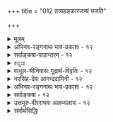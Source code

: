 +++
title = "012 तत्राहङ्कारजन्यं भजति"

+++
<details><summary>मूलम्</summary>

तत्राहङ्कारजन्यं भजति परिणतैः शब्दमात्रं नभस्त्वं तद्वत्तन्मात्रपूर्वास्तदुपरि मरुदग्न्यम्बुभूम्यः क्रमात्स्युः ।  
सूक्ष्मस्थूलस्वभावस्वगुणसमुदयप्रक्रियातारतम्यात् तन्मात्राभूतभेदः कललदधिनयात् कल्पितस्तत्त्वविद्भिः ॥ १२ ॥
</details>

<details><summary>अभिनव-रङ्गनाथः भाव-प्रकाशः - १२</summary>

\*श्रूयते हीत्यादि । अयमत्र सौबालश्रुतिक्रमः - 'पृथिव्यप्सु लीयते आपस्तेजसि लीयन्ते तेजो वायौ लीयते वायुराकाशे आकाशमिन्द्रियेषु इन्द्रियाणि तन्मात्रेषु तन्मात्राणि भूतादौ लीयन्ते' इत्यादि । \*नचेत्यादि । तदुक्तं पूर्वतन्त्रे 'विरोधे त्वनपेक्ष्यं स्यादसति ह्यनुमानं' (३-३- ३) इति । \*स्मृतिः - विष्णुपुराणादिकं । पञ्चरात्रवचनानि चान्यत्र (न्या-सि-व्या) उदाहृतानि ।  
\*भूतानामित्यादि एतच्च अत्रैवात्तेरत्र 'भूतान्येकद्वित्रिचतुःपञ्चभिस्तन्मात्रैरारभ्यन्त इति साङ्ख्याः' इत्यत्र स्फुटम् । एवं प्रकृतेर्महान्..... पञ्चभ्यः पञ्चभूताति(२२) इति कारिकातत्वकौमुद्यामपि । उपबृंहणशून्यश्रुतेस्साङ्ख्याभिमतसाधकता न सम्भवतीत्याह - \*न हीति । विरोघाधिकरणाविरोधो नेत्याह \*अन्योन्यघटितेति - तन्मात्रभूतघटितेत्यर्थः । \*अनेकेत्यनेन 'विप्रतिषिद्धधर्माणां समवाये भूयसां स्यात्सघर्मत्वं' (१२-२-२) इति न्यायस्सूचितः । अतः पञ्चरात्रस्मृतेः मानान्तरानपेक्ष-प्रामाण्योपपादनपूर्वकं श्रुत्या सह विकल्पस्यागमप्रामाण्ये साधिततया च न विरोधाधिकरणविरोध इति भावः । अत्र 'तन्मात्राणि भूतादौ लीयन्ते' इति श्रुतिस्तु न साक्षाद्यौगपद्येनाप्ययपरा; 'पृथिव्यप्सु लीयते' इत्यादिपूर्ववाक्यविरोधात् 'आकाशाद्वायुः' इत्यादिश्रुत्यन्तरविरोधाच्च । तथात्वे हि पृथिवी गन्धतन्मात्रे लीयते आपो रसतन्मात्रे लीयन्ते इत्यादिक्रममुक्त्वा तन्मात्राणि भूतादाविति वक्तव्यं । नचेयं श्रुतिरत्यन्तक्रमनिर्बन्धपरा; आकाशमिन्द्रियेषु इन्द्रियाणि तन्मात्रेषु इति भवतामप्यनभिमतक्रमविशेषापातप्रतीतेः इति श्रीन्यायसिद्धाञ्जनश्रीसूक्तिरनुसन्धेया । \*पाशवदिति - 'विप्रतिपत्तौ विकल्पस्स्यात् गुणेत्वन्याय्यकल्पनैकदेशत्वात्' (९-३-१५) इति जैमिनिसूत्रे चैतदर्थोऽवसेयः ॥ १२ ॥
</details>


<details><summary>सर्वाङ्कषा-पाठान्तरम् - १२</summary>

अनन्तरसृष्टिप्रक्रियायां सांख्यप्रक्रियातो विशेषं निरूपयति- तत्रेत्यादिना । तत्र = एतादृशसुष्टि- प्रक्रियायाम्‌ । अहङ्कारजन्यम्‌ = तामसाहङ्कारात्‌ उत्पन्नम्‌ शब्दमात्रम्‌ = शब्दतन्मात्रम्‌, परिणतैः = परिणामविशेषैः, नभस्त्वम्‌ = आकाशत्वं भजति = प्राप्नोति । तदुपरि = तदनन्तरम्‌ तद्वत् = तथैव, तन्मात्रपूर्वाः = तत्तत्तन्मात्रपूर्वाः, मरुदग्न्यम्बुभूम्यः = वायुः, तेजः, जलम्‌, पृथिवी इति चत्वारि भूतानि क्रमात्‌ = क्रमशः स्युः = भवेयुः । सांख्याः तामसाहङ्कारात्‌ युगपदेव पञ्चतन्मात्राणि भवन्ति, पञ्चतन्मात्रेभ्यः पञ्चभूतानि च युगपदेव भवन्ति । 'अष्टौ प्रकृतयष्षोडशविकाराः' इत्याथर्वणश्रुत्यैतत्सिद्ध्यति । अन्यथा हि द्वादश प्रकृतयः, द्रादश विकारा भवेयुरित्याहुः । सिद्धान्ते तु तच्छुतेस्तात्पर्यस्यान्यथा विवरणात्‌ (श्लो. १५) 'आत्मन॑ आका॒शस्संभू॑तः । आ॒का॒शाद्वा॒युः । वा॒योर॒ग्निः । अ॒ग्नेरापः॑ । अ॒द्भ्यः पृ॑थि॒वी । (तै.उ.५.१४.१) इति श्रुतौ क्रमदर्शनाच्च, आकाशे शब्द एक एव गुणः, तज्जन्ये वायौ शब्दः स्पर्शश्चेति द्वौ गुणौ, तज्जन्ये अग्नौ = तेजसि शब्दः, स्पर्शः, रूपम्‌ इति त्रयो गुणाः, तज्जन्ये जले शब्दः, स्पर्शः, रूपम्‌, रसः इति चत्वारो गुणाः, तज्जन्यायां पृथिव्यां शब्दः, स्पर्शः, रूपम्‌, स्सः, गन्धश्चेति पञ्च गुणाः, इति एकैकगुणवृद्धेः दर्शनाच्च, तामसाहङ्कारात्‌ शब्दतन्मात्रम्‌, तस्मादाकाशः, तस्मात्‌ स्पर्शतन्मात्रम्‌ तस्माद्वायुः , तस्मात्‌ रूपतन्मात्रम्‌, तस्मात्तेजः, तस्मात्‌ रसन्मात्रम्‌, तस्मादापः, तस्मात्‌ गन्धतन्मात्रम्‌, तस्मात्‌ पृथिवी इत्येवं क्रमशः पञ्चतन्मात्राणि, पञ्चभूतानि च भवन्ति । यद्यपि उक्ततैत्तिरीयश्रुतौ तन्मात्राणां सृष्टिर्नोक्ता, अथापि सुबालश्रुत्यनुसारात्सिद्धिः, सृष्टिप्रक्रियायाः धा॒ता य॑थापू॒र्वम॑कल्पयत् (तै.महा. ६.१.९) इत्येकरूपतवात्‌ ॥   
तन्मात्राणां स्वरूपं विवृणोति- सूक्ष्मेत्यादि । सृक्ष्मस्थूलस्वभावेति बहुव्रीहि: । 'सूक्ष्मस्थूलाः स्वभावाः येषाम्‌' इति, 'सूक्ष्मस्थूलस्वभावाः स्वगुणाः येषाम्‌' इति पुनरपि बहुव्रीहिः । सूक्ष्मस्थूलस्वभावविशिष्टशब्दादिगुणवन्ति तन्मात्राणि भूतानि च । तेषां समुदयः = उत्पत्तिः = परिणामः । तस्य प्रक्रियायाः तारतम्यात्‌ तन्मात्राभूतभेदः = तन्मात्राणां भूतानाञ्च परस्परं भेदः कललदधिनयात्‌, तत्त्वविद्भिः कल्पितः इत्यर्थः ॥   
सूक्ष्मस्थूलस्वभावस्वगुणपदयोः कर्मधारयो न । तदा हि गुणानां प्रत्येकमुत्पत्तिः नैयायिकवत्‌ स्यात्‌ । तदानीं हि गुणानां द्रव्याणां च उपादानोपादेयभावः स्यात्‌ । इत्यादिकं पूर्वमेव(पु.१६) प्रपञ्चितम्‌ । अतः गुणानामुदयो नाम गुणविशिष्टद्रव्याणामेव परिणामः । अतोऽत्र बहुव्रीहिसमासः । तदा तु सूक्ष्मस्थूलस्वभावस्वगुणानि तन्मात्राणि भूतानि च । तेषां समदयः- उत्पत्तिरित्यर्थः । तन्मात्राण्यपि द्रव्य- विशेषाण्येव, न केवलगुणरूपाणि । केवलगुणस्य प्रत्येकमवस्थानासंभवात्‌ । तन्मात्राणां प्रकृतिद्रव्यपरिणामरूपत्वेन द्रव्यत्वानपायात्‌ । अतश्च द्रव्याणामेव तेन तेन रूपेण परिणामात्‌, द्रव्याणामेवोपादानोपादेयभावः, न तु द्रव्यगुणयोरिति न काप्यनुपपत्तिः । तथा च सूक्ष्मस्वभावयुक्तगुणविशिष्टद्रव्यस्य स्थूलस्वभावयुक्तगुणविशिष्टद्रव्यात्मना परिणाम एव तत्तदुत्पत्तिपदार्थः । यथा- तामसाहङ्कारः सुक्ष्मशब्दविशिष्टशब्दतन्मात्ररूपेण परिणमते । तच्च शब्दतन्मात्रं स्थूलशब्दविशिष्टाकाशात्मना परिणमते । तच्चाकाशं सूक्ष्मशब्दस्पर्शविशिष्टस्पर्शतन्मात्ररूपेण परिणमते । तच्च स्पर्शतन्मात्रं स्थूलशब्दस्पर्शविशिष्टवायुरूपेण परिणमते । स च वायुः सूक्ष्मशब्दस्पर्शरूपविशिष्टरूपतन्मात्ररूपेण परिणमते । तच्च रूपतन्मात्रं स्थूलशब्दस्पर्शरूप-विशिष्टतेजोरूपेण परिणमते । तच्च तेजः सूक्ष्मशब्दस्पर्शरूपरसविशिष्टरसतन्मात्ररूपेण परिणमते । तच्च रसतन्मात्रं स्थूलशब्दस्पर्शरूपरसविशिष्टजलरूपेण परिणमते । तच्च जलं सूक्ष्मशब्दस्पर्शरूपरसगन्ध- विशिष्टगन्धतन्मात्ररूपेण परिणमते । तच्च गन्धतन्मात्रं स्थूलशब्दसपर्शरूपरसगन्धविशिष्टपृथिवीरूपेण ` परिणमते इति पञ्चतन्मात्राणां पञ्चभूतानां च उत्पत्तिप्रकारः । तन्मात्राणां भूतानां च कललदधिनी दृष्टान्तौ । पयस आतञ्चनेन दधिरूपेण परिणामः न हि हठादेकक्षणे भवति । किन्तु क्रमश एव । तत्र मध्यावस्था कललमित्युच्यते । तच्च न पयः, नापि दधि । अत एव नाम्लम्‌, नापि मधुरम्‌ । तद्वदेव पूर्वभूतोत्तरभूतयोः मध्ये तन्मात्रात्मकपरिणामो भवतीत्यर्थः । एवं सत्येव एकैकगुणवृद्ध्यादिकं संगच्छेत ॥   
ननु 'प्रकृतिरिह गुणैस्सत्त्वपूर्वैरूपेता' इति प्रकृतिमात्रस्य लक्षणमुक्तम्‌ । महदादीनां लक्षणानि कुतो नोक्तानि? इति चेत्‌, चिदचिदीश्वररूपतत्त्वत्रयज्ञानमेव मक्तिहेतुरिति सिद्धान्तः इत्यादिकं हि पूर्वमेवोक्तम्‌ (श्लो.४) । तत्राचित्पदेन हि त्रिगुणप्रकृतिरेवोच्यते । इतराणि तत्त्वानि तद्विकृतिरूपाणि । अतो मूलप्रकृतेः प्राधान्यात्तल्लक्षणमुक्तम्‌ । इतरेषां तु सुगमं लक्षणम्‌ । एतद्विस्तरः न्यायसिद्धाञ्जने द्रष्टव्यः । तत्संगृह्य किञ्चिदुच्यते - प्रकृतेः अव्यक्तत्वात्‌, तदधिकृत्य वचोऽप्यधिकं न प्रसरेत्‌ । महदादयस्तु व्यक्तानीत्यु- च्यन्ते । यद्यपि महदादितत्त्वान्यपि नास्माकं व्यक्तानि । हन्त! किं बहुना? पृथिव्यादितत्त्वान्यपि नास्माकं कदापि व्यक्तानि । पञ्चीकृतं स्थूलं भौतिकं पृथिव्यादिकमस्मच्चक्षुर्गोचरः । अतोऽस्मद्दृष्ट्या तत्त्वं सर्वमव्यक्तमेव । अथापि प्रकृतिव्यतिरिक्तानि तत्त्वानि कदाचित्केषाञ्चिद्योगिनां भवेयुर्गोचराः । प्रकृतिस्तु तेषामप्यगोचरः । अतस्तत्तत्त्वमव्यक्तमुच्यते । अत एवोच्यते भगवता 'दैवी ह्येषा गुणमयी मम माया दुरत्यया । मामेव ये प्रपद्यन्ते मायामेतां तरन्ति ते ॥' (गी. ७.१४) इति । सांख्यैः या प्रकृतिरित्युच्यते, सैव वेदान्तिभिः मायेत्युच्यते । जीवावारकत्वात्‌ तम इति, सुष्ट्यादिकार्ये भगवतः प्रधानोपकरणत्वात्‌ प्रधानमिति चोच्यते । एवमक्षरशब्दोऽपि प्रकृतौ प्रयुज्यते- 'अव्यक्तमक्षरे लीयते । अक्षरं तमसि लीयते' (सु.२) इत्यादौ प्रकृतेर्विलक्षणावस्था निर्दिश्यन्ते । प्रकृतेर्निरन्वयविनाशाभावात्‌ कुत्रचित्तथा कथनम्‌ । एतस्मादव्यक्तात्प्रथमं महत्तत्त्वं भवति । महदादीनां तत्त्वान्तरत्वमपि सुबालादिसिद्धम्‌ । व्यक्ततत्त्वेष्वस्य बृहत्त्वात्‌ महदित्युच्यत इत्यनुपदमेवोक्तम्‌ । एवं जीवबुद्धिप्रसरहेतुत्वात्‌ बुद्धितत्त्वमितीदमुच्यते ॥   
यद्यपि सिद्धान्ते 'बुद्धिरुपलब्धिर्ज्ञानमित्यनर्थान्तरम्‌' (न्या.सू. १.१.१५) इति गौतमीयप्रक्रियया बुद्धिः, ज्ञानमिति पर्याये पदे । अथाप्यस्ति विशेषोऽत्रेत्यग्रिमसरे विव्रियते । 'बुद्धिरव्यक्तमेव च' (गी. १३.५) इतिवचनमत्र स्मर्तव्यम्‌ । शिष्टं पश्चात्‌ ॥   
महत्तत्त्वात्‌ अहंकाराख्यं तत्त्वं प्रभवति । एवञ्च महत्तत्त्वाव्यवहितोत्तरावस्थावद्द्रव्यत्वमेवास्य लक्षणम्‌ । अथवा 'अहम्‌' इति जीवस्य प्रत्यक्त्वव्यवहारादिहेतुत्वात्‌ तत्तत्त्वमहंकारपदेनोच्यते । ततश्च प्रत्यक्त्वव्यवहारकारणं तत्त्वतमहंकारः । यद्यपि प्रत्यक्त्वमात्मनोऽसाधारणधर्मः; अथापि तद्व्यवहारस्तु संसारिजीवानां शरीरसंबन्धादेव । शरीरं च चतुर्विंशतितत्त्वोपादानकमिति अग्रे (श्लो.२३) प्रदर्श्यते । अतश्शरीरेऽहंकारततत्त्वस्य सत्त्वात्‌ स्थलाहंबुद्धिः, अहंभावना चात्मनः अहमिति अभिमानपूर्वकव्यवहारहेुतुर्भवतीति अहंव्यवहारहेतुरहंकारः । अधिकमग्रे (जीव. २,४) भविष्यति । त्रिुणद्रव्योपादानकत्वात्‌ सर्वाणयप्युत्तरतत्त्वानि त्रिगुणवन्त्येव । अत एव सात्त्विकादिभेदवन्ति । अत एवाहंकारोऽपि सात्त्विकराजसतामसभेदेन त्रिविधः । सात्त्विकाहंकारादेकादशेन्द्रियाणि, तामसाहंकाराच्छब्दतन्मात्रं च जायते । राजसस्तूभयानुग्राहकः ॥   
सात्त्विकाहंकारात्‌ घ्राणरसनचक्षुस्त्वक्श्रोत्राणि पञ्चज्ञानेन्द्रियाणि, गन्धरसरूपस्पर्शशब्दग्राहकाणि, वाक्पाणिपादपायुपस्थानि, वचनादानगमनोत्सर्गानन्दविशेषकरणानि पञ्चकर्मेन्द्रियाणि, मनश्चेत्येकादशेन्द्रियाणि भवन्ति । एवञ्च सात्त्विकाहङ्काराव्यवहितोपादानकत्वमिन्द्रियाणां सामान्यलक्षणम्‌ । विशेषलक्षणान्यप्येवं सुज्ञेयानि । मनसस्तु सुखादि साक्षात्कारहेतुत्वं लक्षणम्‌ । सुखादीनां स्वप्रकाशत्वेऽपि, तदनुसन्धानहेतुत्वं मनस एव । व्यवसायानुव्यवसाययोर्भेदविचारस्तदवसरे भविष्यति ॥   
केचित्तु- सात्त्विकाहंकारात्‌ पञ्चज्ञानेन्द्रियाणि मनश्च, राजसाहंकारात्पञ्चकर्मेन्द्रियाणि च भवन्तीत्याहुः । अपरे तु मनः उभयात्मकमुभयविधेन्द्रियप्रेरकत्वादित्याहः ॥   
तामसाहंकारजन्यत्वे सति आकाशोपादानत्वं शब्दतन्मात्रस्य लक्षणम्‌ । शब्दतन्मात्रादाकाशम्‌ | आकाशात्‌ स्पर्शतन्मात्रम्‌ । तस्मात्‌ वायुः । ततोरूपतन्मात्रम्‌ । ततः तेजः । तेजसः रसतन्मात्रम्‌, तत आपः । ततो गन्धतन्मात्रम्‌ । ततः पृथिवी ॥   
सांख्यास्तु भूतादेः पञ्चतन्मात्राणि साक्षादेव जायन्ते । तेभ्यः पञ्चभूतानि युगपद्भवन्तीत्याहुः । परं   
त्वेवं सति पञ्चभूतेष्वेकोत्तरगुणवृद्धिरहेतुका स्यादिति पूर्वोक्तक्रमणैवोत्पत्तिर्युक्ता ॥   
केचितु, भूतादेः पञ्चतन्मात्राणि युगपदेव भवन्ति । शब्दतन्मात्रसहकृतादहंकारात्‌ आकाशः । स्पर्शतन्मात्रसहकृतादाकाशाद्वायुः । रूपतन्मात्रसहकृतवायोस्तेजः । रसतन्मात्रसहकृतात्तेजसः आपः । गन्धतन्मात्रसहकृताभ्यः अद्भ्यः पृथिवीति वदन्ति । तन्मात्रतत्त्वानां संज्ञाबलात्‌, गुणानां क्रमवृद्धेः 'आकाशाद्वायुः' इत्यादिश्रुतेश्चैवमिति भावः । अत्यन्तातीन्द्रियेषु व्यर्थचर्चया न कोऽपि लाभ इत्यवधेयम्‌ ॥   
एवञ्च आकाशाव्यवहितपूर्वोपादानत्वं शब्दतन्मात्रलक्षणम्‌ । शब्दतन्मात्राव्यवहितोपादानकत्वम्‌, शब्दवत्त्वे सति स्पर्शशून्यत्वं वा आकाशस्य लक्षणम्‌ । स्पर्शतन्मात्राव्यवहितोपादानकत्वम्‌, रूपशून्यत्वे सति स्पर्शवत्त्वं वा वायोर्लक्षणम्‌ । रूपतन्मात्राव्यवहितोपादानकत्वम्‌, रसशून्यत्वे सति रूपवत्त्वं वा तेजसो लक्षणम्‌ । रसतन्मात्राव्यवहितोपादानकत्वम्‌, गन्धशून्यत्वे सति रसवत्त्वं वा अपां लक्षणम्‌ । एवं गन्धतन्मात्राव्यवहितोपादानकत्वम्‌, गन्धवत्त्वं वा पृथिव्या लक्षणम्‌ । एवम्‌ 'वैशेषिकषशैलीमनुसृत्य यथास्थितपदाथैस्वरूपं ह्यत्र विशोध्यते' (न्या.सि.बुद्धि.) इत्याचार्यसार्वभौमेरेवाभिधानात्‌ तत्तन्त्रोक्तान्यपि लक्षणानि यथार्हं शोधयित्वा योजनीयानि । तस्य तन्त्रस्य तदर्थमेवावतारादिति ॥   
ननु तन्मात्राभूतयोर्विशेषः कः? न च 'कललदधिनयात्‌' इत्यादिना तेषां स्वरूपं प्रदर्शितमेवेति वाच्यम्‌; भूतापेक्षयातिरिक्तत्वमात्रमेव तेन सिद्धम्‌, स्वरूपपरिचये तद्दृष्टान्तमपर्याप्तम्‌ । 'तन्मात्र' पददर्शने हि तस्य द्रव्यत्वं नास्तीति प्रतीयते । 'तदेव = तन्मात्रम्‌' इति किल पदनिष्पत्तिः । तथा च 'रूपतन्मात्रम्‌' 'रसतन्मत्रम्‌' इत्यादिपदैः गुणमात्रमुच्यते, न तु तदाश्रयद्रव्यम्‌ । यथा आकाशवाय्वोरमध्ये 'स्पर्शतन्मात्रं' परिगण्यते । एवञ्चाकाशाख्यद्रव्यस्य स्यर्शगुणमिश्रणे वायुर्भवतीति सिद्ध्यति । एवं वायुना साकं रूपस्य मिश्रणे तेजो भवति । एवञ्च तत्र तत्र मध्येऽधिकस्य तत्तद्गुणस्य मिश्रणमात्रादेवानन्तराणि एकैकगुणवृद्ध्या पञ्चभूतानि भवन्ति । द्रव्यं तु सिद्धमेव गुणाश्रयतया । अतस्तन्मात्राणि स्वतन्त्रगुणरूपाणि कुतो न स्युरित्यादिपरीक्षाया अवश्यकर्तव्यत्वे, तत्परित्यागः कुत इति चेत्‌; व्यस्मार्षीः किल त्वमाचार्यसार्वभौमस्य, हितवचनम्‌ 'चिन्तासाफल्यमान्द्यात्‌ श्रमबहुलतया तत्र तज्ज्ञैरुदासि' (श्लो.१५) इति । तन्मात्राणि हि श्रुतिमात्रसिद्धानीति प्रमाणं प्रदर्शितम्‌ । प्रमेयस्वरूपमपि 'कललदधिनयात्‌' इत्यनेनैव प्रदर्शितम्‌ ॥   
ननु भोः दृष्टान्तः प्रदर्शितः । दार्ष्टान्तिकं कीदृशमुच्यताम्‌? दृष्टा किल क्षीरदध्योर्मध्ये काचनावस्था द्रव्यस्य । तदात्वे हि तत्‌ न क्षीरम्‌, नापि दधि । दधिवत्‌ कठिनमपि न, क्षीरवत्‌ द्रवमपि न तत्‌ । एवं क्षीरवन्मधुरमपि न, दधिवदाम्लमपि न । तद्वदेव शब्दतन्मात्रं नाहंकारः, नाप्याकाशः; किन्तु मध्ये 'कलल'वत्‌ विलक्षणं द्रव्यमित्यादिकं स्वयमेव ज्ञातुं शक्यम्‌ । अयि भोः! अत्रैव वर्तते क्लेशः । 'शब्दतन्मात्रम्‌' इत्युच्यते, अथापि 'द्रव्यम्‌' इत्युच्यते । कथमिदं विरुद्धार्थकं पदद्वयमेकत्र प्रयुज्यते? आः! अवगतं तव संशयबीजम्‌ । 'मात्र' पदश्रवणाधीनसांकर्यप्रयुक्तस्संशयः । मात्रपदव्युत्पत्तिः भवद्बुद्धिस्था, न त्वाचार्योक्ता । संज्ञा हि सा 'तन्मात्रम्‌' इति । गुणगुणिभावस्य समर्थनादेव (श्लो.४) शब्दोऽन्यः, शब्दतन्मात्रं चान्यदिति सुगमम्‌ । किं सुगमम्‌? अद्रव्यं पृथग्विभक्तमेव किल! अतस्तन्मात्रं स्वतन्त्रं वस्तु सिद्धमेवेति चेत्‌; अत्रैवास्ति क्लेशः, भोः! अद्रव्यं पृथग्विभक्तम्‌, अत एव स्वतन्त्रमिति तु किञ्चिदिव सत्यम्‌ । अद्रव्यं हि द्रव्यादपृथग्भूतम्‌, द्रव्यभिन्नम्‌, द्रव्यपरतन्त्रञ्च । अयि भोः! किमिदमुच्यते? अपृथग्भूतम्‌, भिन्नमिति च । पृथक्त्वं हि भेदसाधकम्‌ । अपृथक्‌ चेत्‌ कथं भिन्नं भवेत्‌? सत्यम्‌, पृथक्त्वं हि भेदापादकमेव । परं त पृथक्त्वमन्यत्‌, पृथक्सिद्धिश्चान्या । गुणो हि गुणिनो भित्रोऽपि, पृथक्‌ न वर्तते । अथापि तयोर्भेद अवर्जनीय इति पूर्वमेव (श्लो.८) प्रसाधितम्‌ । एवञ्च तन्मात्रपदस्य संज्ञात्वेन रूढत्वात्‌, यौगिकत्वाभावात्‌ तन्मात्रपदं न गुणवाचि, किन्तु द्रव्यवाच्येव । अत एव 'रूपतन्मात्रम्‌' 'रसतन्मात्रम्‌' इत्याद्युच्यते, न तु 'रूपमात्रम्‌' 'रसमात्रम्‌' इत्यादि । अत एव 'तन्मात्रा' इति स्रीलिङ्गान्तमपि पदं दृश्यते । 'तन्मात्राभूतभेदः' (श्लो.१२) इति प्रयोगोऽपि द्रष्टव्यः । किमधिकोक्त्या! प्रकृतेरेवैते परिणामविशेषाः । प्रकृतिस्तु द्रव्यमेव, उपादानत्वात्‌ । तत्परिणामभूतानि तन्मात्राण्यपि द्रव्याण्येव नूनम्‌ । शिष्टमद्रव्यसरे ॥   
नन्वनुपदमेव (श्लो.१६) तत्तच्छब्दवाच्यस्य परमात्मन एव सर्वत्रोपादानत्वसमर्थनात्‌ तदिदं लक्षणं परमात्मन्यतिव्याप्तं स्यात्किलेति चेत्‌, कोऽयं महान्‌ विषयः? 'वेदान्ताध्ययनेन हि व्युत्पत्तिः पूर्यते' इति न्यायेन तथा वक्तव्यम्‌, न तु लोकदृष्ट्या । अथवा त्रिगुणत्वे सतीति विशेष्यताम्‌ ॥   
सति प्रमेयनिष्कर्षे शब्दोऽपि स्ववशे यदि । शब्दस्तु योज्यतां बुद्ध्या न स्याद्दोषो यथा, तथा ॥ सर्वव्यावृत्तमश्वत्वं यदि प्रत्यक्षतो भवेत्‌ । अतिव्याप्त्यादिदोषाः किं तदा स्युरिति चिन्त्यताम्‌ ॥ दीयतां वस्त्वनुभवे दृष्टिश्शुद्धा यथा भवेत्‌ । शब्दायत्ता नैव जातु ह्यर्थानां तु परिस्थितिः ॥   
अस्तु भोः! इदं सर्वम्‌ । तत्त्वत्रयदृष्ट्या प्रकृतिरित्येकमेव तत्त्वम्‌ । परिणामदृष्ट्या तु चतुर्विंशति- तत्त्वानीति व्यवह्रियत इत्युक्तम्‌ । जगदेव खलु प्रकृतेः परिणामरूपम्‌ । एवं सति परिणामदृष्ट्या वा कथ चतुर्विंशतित्वम्‌? अनन्तानीत्येव किल वक्तव्यमिति चेत्‌; संप्रदायस्तथेति तु सलभमुत्तरमात्मगौरव- रक्षकम्‌ । परं तु ज्ञानविज्ञानसंपन्नास्त्वाचार्याः सर्वमालोच्य त्रिगुणतत्त्वं परस्परमत्यन्तविलक्षणपरिणामविशेषदृष्ट्या चतुर्विंशतितत्त्वात्मकमिति पर्यगणयन्‌ समष्टिसृष्टौ । व्यष्टिसृष्टिदृष्ट्या पदार्थास्त्वनन्ता इत्येतावत्त्वत्र पर्याप्तम्‌ । अत्रैवास्ति परिणामविवर्तयोर्वैलक्षण्यादिविचारः । सर्वं क्रमशः (श्लो.२२) स्पष्टीभविष्यति ॥   
अस्त्विदमपि यथोक्तं तथैव । तत्त्वं नाम किमुच्यते? तत्त्वमिति पदं तु द्विविधम्‌ । एकं 'तस्य भावः तत्वम्‌', यौगिकम्‌ । एतत्तु तच्छब्दार्थदृष्ट्या यत्किञ्चिदपि भवितुमर्हति । अन्यच्च तत्त्वपदं संज्ञारूपं समष्टिपदार्थवाचकम्‌, न तु धर्मवाचकम्‌ । लोकरूढ्या तु अनारोपितम्‌, अबाधितं सत्यभूतं वस्तु तत्त्व- मुच्यते । एतत्तु अनेकविधम्‌, भवितुमर्हति । 'सत्यस्य सत्यम्‌' इत्यादिवचनात्‌ तरतमभावापन्नं तत्‌ । निरुपाधिकं सत्यं ब्रह्मैकमेव । तत्तद्देशकालोपाधिकं सत्यमितरत्‌ सर्वं भवति । एवं विभागापरिचयमूलकमेव 'ब्रह्मैकमेव सत्यम्‌, इतरत्तु मिथ्या' इत्यादयः परेषां वादा इत्यादिकं क्रमाद्व्यक्तीभविष्यति ॥ १२ ॥
</details>


<details><summary>ಕನ್ನಡ</summary>

उळिद तत्त्वगळ सृष्टियन्नु विवरिसुत्तारॆ तत्र अहङ्कारजन्यं शब्द मात्रं परिणतै नभं भजति अदरल्लि साकाहङ्कारदिन्द हुट्टिद शब्द तन्मात्रवु परिणाम विशेषदिन्द आकाशत्वावस्थॆयन्नु हॊन्द- इदॆ. तद्वत् तन्मात्रपूर्वाः मरुदन्नु भूम्यः क्रमात् प्यः - अदरन्तॆ आया तन्मात्रगळ मूलक वायु, अग्नि जल, पृथिवी, 

ऎम्ब तत्त्वगळु क्रमवागि आगुवुवु. 

साङ्ख्यरन्तॆ ई सिद्धान्तदल्लू प्रकृतितत्त्व २४ विधवागिरुत्तदॆ. आदरॆ पञ्चतन्मात्रगळिगॆ तामसाहङ्कारदिन्द ऒट्टिगॆ उत्पत्तियन्नु साङ्ख्यरु हेळुत्तारॆ. सिद्धान्तदल्लि शब्द तन्मात्र ऒन्दे तामसाहङ्कारदिन्द उत्पन्न- वागुत्तदॆ. शब्द तन्मात्रदिन्द आकाश, अदरिन्द स्पर्शतन्मात्र, अदरिन्द वायु, अदरिन्द रूपतन्मात्र, अदरिन्द तेजस्सु, अदरिन्द रसतन्मात्र, अदरिन्द जल, अदरिन्द गन्धतन्मात्र, अदरिन्द पृथिवि ऎन्दु क्रमवा- गिये इवुगळु उत्पन्नवागुत्तवॆ. 'आकाशाद्वायु, वायोर, अष्टे रापः, अदृः पृथिवी' ऎन्दु श्रुतियल्लि क्रमवागिये सृष्टियन्नु हेळिदॆ. तन्मात्रगळु सूक्ष्मवस्तुवाद्दरिन्द ई श्रुतियल्लि अवन्नु बेरॆयागि हेळलिल्ल. सुबालोपनिषत्तिनल्लि अवुगळन्नु हेळिरुवुदरिन्द इल्ल. आ आर्थसिद्दश्लोक 13] 



17 

सूक्ष्मलस्वभावस्वगुणसमुदय प्रक्रियातारतम्यात् 

तन्मात्राभूतभेदः कललदधिनयात्नल्पि तस्तनिद्विः ॥ १२ ॥ - 13- [सृष्टि क्रम ऎन्दू ऒन्दे रीतियल्लिरुत्तदॆ] अदग्निस्तेजसस्ता इति नहि वचसोर्बाधितुंयुक्त मेकं निर्वाहः कल्पभेदाद्यदि न दृढमितात्यसृष्टॆ 88 करू स्यात् । 

व्य ताभ्यः कदाचित्तदु पजनिरतो व्यत्ययस्तत्समष् आदावसृष्टिवादः श्रुतिमितमितरन्न प्रतिक्षेपु मीष्टे ॥ १३ ॥ 

भूतगळिगू तन्मात्रगळिगू इरुव भेदवन्नु विवरिसुत्तारॆ सूक्ष्म स्कूल स्वभाव स्वगुणसमुदय प्रक्रियातारतम्यात् तन्मात्रा भूतभेदः कललदनयात् तत्त्वनि कल्पितः सूक्ष्म मत्तु स्कूलवाद स्वभाववन्नुळ्ळ तम्म तम्म शब्दादि गुणगळ अभिव्यक्तिरीतिय तारतम्यदिन्द ऐदु तन्मात्रगळिगू ऐदु भूतगळिगू वैषम्यवन्नु కలల मत्तु मॊसरिन क्रमदिन्द तत्त्वज्ञानिगळु निरूपिसिरुवरु. 

हालिगॆ हॆप्पु हाकि मॊसरागुवाग हालिगू मॊसरिगू नडुविन अवस्थॆयन्नु 'कलल' ऎन्नुत्तारॆ. हीगॆये हिन्दिन भूतक्कू मुन्दिन भूतक्कू मध्यदल्लिरुव सूक्ष्मवाद तत्त्ववे तन्मात्र'वॆनिसिदॆ ॥ १२ । 

</details>


<details><summary>वाधूल-श्रीनिवासः गूढार्थ-विवृतिः - १२</summary>

तत्रेति । संशयं विपर्ययं वा निरस्यतीति । एकया श्रुत्या बह्वीनां स्मृतीनां तुल्यबलत्वाभिमाने [संशयः, अन्यदा?] विपर्ययः । बहुत्वस्य त्रित्वे पर्यवसानं व्युदस्यति - बहुत्वस्य चेति ॥ १२ ॥
</details>


<details><summary>नरसिंह-देवः आनन्ददायिनी - १२</summary>

त्रिगुणपरीक्षायां तन्मात्रादेरागमिकता महदाद्युत्पत्तिप्रकारश्च  
सत्वाद्युन्मेषभिन्नादित्यादिना सृष्टिरुक्ता । पुनस्तदुक्तौ पौनरुक्त्यमिति शङ्कां परिहरन्नवसरसङ्गतिं दर्शयति) माशङ्क्यावतारयति - एवं प्रकृत्यादीनामिति । श्रुतिस्मृतिविप्रतिपत्तेरिति - 'तन्मात्राणि भूतानामिति । तत्र पौर्वापर्यमात्रे तात्पर्यं न त्वव्यवधानांशोऽपि स्वीकार्यः । तथा सत्याथर्वणश्रुतिबाधापत्तेः । न च स युक्तः; अबाधेनोपपत्तौ बाधस्यान्याय्यत्वात् । अत एव भट्टपादैर्विरोधाधिकरणे -  
यदि द्वित्राङ्गुलं मध्ये विमुच्योत्तरभागतः ।  
वेष्ट्येतौदुम्बरी तत्र किं नाम न कृतं भवेत् ॥  
इति । श्रुतिस्मृत्योरविरोधोऽङ्गीकृतश्चेत् किं पुनश्श्रुत्योरिति भावः । कश्चित् - साङ्ख्यः । अनुपबृंहणेति - त्रिवृत्करणादिश्रुतिवदिति भावः । तर्हि बहुवचनस्य का गतिरित्यत्राह - पाशवदिति । अग्नीषोमीये एकपशुके पाशबहुत्वाभाव।त् 'अदितिः पाशानिति' बहुवचनमविवक्षितं अंशबहुत्वपरं वा तत्र निर्णीतं । तथात्रायविवक्षा शब्दतन्मात्राणामनेत्वज्ञापनेन चरितार्थं वेति भावः । उपसर्जनस्यापि तात्पर्यात्परामर्शस्तच्छब्देनेत्याह - आकाशवदिति । मूले कललदधिनयादित्यत्र नाडीमुष्ट्योश्चेति ज्ञापकादुपपत्तिरिति भावः ॥ १२ ॥
</details>


<details><summary>अभिनव-रङ्गनाथः भाव-प्रकाशः - १२</summary>

\*श्रूयते हीत्यादि । अयमत्र सौबालश्रुतिक्रमः - 'पृथिव्यप्सु लीयते आपस्तेजसि लीयन्ते तेजो वायौ लीयते वायुराकाशे आकाशमिन्द्रियेषु इन्द्रियाणि तन्मात्रेषु तन्मात्राणि भूतादौ लीयन्ते' इत्यादि । \*नचेत्यादि । तदुक्तं पूर्वतन्त्रे 'विरोधे त्वनपेक्ष्यं स्यादसति ह्यनुमानं' (३-३- ३) इति । \*स्मृतिः - विष्णुपुराणादिकं । पञ्चरात्रवचनानि चान्यत्र (न्या-सि-व्या) उदाहृतानि ।  
\*भूतानामित्यादि एतच्च अत्रैवात्तेरत्र 'भूतान्येकद्वित्रिचतुःपञ्चभिस्तन्मात्रैरारभ्यन्त इति साङ्ख्याः' इत्यत्र स्फुटम् । एवं प्रकृतेर्महान्..... पञ्चभ्यः पञ्चभूताति(२२) इति कारिकातत्वकौमुद्यामपि । उपबृंहणशून्यश्रुतेस्साङ्ख्याभिमतसाधकता न सम्भवतीत्याह - \*न हीति । विरोघाधिकरणाविरोधो नेत्याह \*अन्योन्यघटितेति - तन्मात्रभूतघटितेत्यर्थः । \*अनेकेत्यनेन 'विप्रतिषिद्धधर्माणां समवाये भूयसां स्यात्सघर्मत्वं' (१२-२-२) इति न्यायस्सूचितः । अतः पञ्चरात्रस्मृतेः मानान्तरानपेक्ष-प्रामाण्योपपादनपूर्वकं श्रुत्या सह विकल्पस्यागमप्रामाण्ये साधिततया च न विरोधाधिकरणविरोध इति भावः । अत्र 'तन्मात्राणि भूतादौ लीयन्ते' इति श्रुतिस्तु न साक्षाद्यौगपद्येनाप्ययपरा; 'पृथिव्यप्सु लीयते' इत्यादिपूर्ववाक्यविरोधात् 'आकाशाद्वायुः' इत्यादिश्रुत्यन्तरविरोधाच्च । तथात्वे हि पृथिवी गन्धतन्मात्रे लीयते आपो रसतन्मात्रे लीयन्ते इत्यादिक्रममुक्त्वा तन्मात्राणि भूतादाविति वक्तव्यं । नचेयं श्रुतिरत्यन्तक्रमनिर्बन्धपरा; आकाशमिन्द्रियेषु इन्द्रियाणि तन्मात्रेषु इति भवतामप्यनभिमतक्रमविशेषापातप्रतीतेः इति श्रीन्यायसिद्धाञ्जनश्रीसूक्तिरनुसन्धेया । \*पाशवदिति - 'विप्रतिपत्तौ विकल्पस्स्यात् गुणेत्वन्याय्यकल्पनैकदेशत्वात्' (९-३-१५) इति जैमिनिसूत्रे चैतदर्थोऽवसेयः ॥ १२ ॥
</details>


<details><summary>सर्वाङ्कषा - १२</summary>

अनन्तरसृष्टिप्रक्रियायां सांख्यप्रक्रियातो विशेषं निरूपयति - तन्त्रेत्यादिना । **तत्र** = एतादृशसृष्टिप्रक्रियायाम् । **अहङ्कारजन्यम्** = तामसाहङ्कारात् उत्पन्नम् **शब्दमात्रम्** = शब्दतन्मात्रम्, **परिणतैः** = परिणामविशेषैः, **नभस्त्वम्** = आकाशत्वं **भजति** = प्राप्नोति । **तदुपरि** = तदनन्तरम् **तद्वत्** = तथैव, तन्मात्रपूर्वाः तत्तत्तन्मात्रपूर्वाः, **मरुदग्न्यम्बुभूम्यः** = वायुः, तेजः, जलम्, पृथिवी इति चत्वारि भूतानि **क्रमात्** = क्रमशः **स्युः** =भवेयुः। सांख्याः तामसाहङ्कारात् युगपदेव पञ्चतन्मात्राणि भवन्ति, पञ्चतन्मात्रेभ्यः पञ्चभूतानि च युगपदेव भवन्ति । 'अष्टौ प्रकृतयष्षोडशविकाराः' इत्याथर्वणश्रुत्यैतत्सिद्ध्यति । अन्यथा हि द्वादश 

[[27]]

सूक्ष्मस्थूलस्वभावस्वगुणसमुदयप्रक्रियातारतम्यात् 

तन्मात्राभूतभेदः कललदधिनयात् कल्पितस्तत्त्वविद्भिः ॥12॥ 



प्रकृतयः, द्वादश विकारा भवेयुरित्याहुः । सिद्धान्ते तु तच्छ्रुतेस्तात्पर्यस्यान्यथा विवरणात् (श्लो. 15) 'आत्मन आकाशः संभूतः । आकाशाद्वायुः । वायोरग्निः । अग्नेरापः । अद्भ्यः पृथिवी' ( तै. उ. आ. 1) इति श्रुतौ क्रमदर्शनाच्च, आकाशे शब्द एक एव गुणः, तज्जन्ये वायौ शब्दः स्पर्शश्चेति द्वौ गुणौ, तज्जन्ये **अग्नौ** = तेजसि शब्दः, स्पर्श, रूपम् इति त्रयो गुणाः, तज्जन्ये जले शब्दः, स्पर्शः, रूपम्, रसः इति चत्वारो गुणाः, तज्जन्यायां पृथिव्यां शब्दः, स्पर्शः, रूपम्, रस, गन्धश्चेति पञ्च गुणाः, इति एकैकगुणवृद्धेः दर्शनाच्च, तामसाहङ्कारात् शब्दतन्मात्रम्, तस्मादाकाशः, तस्मात् स्पर्शतन्मात्रम् तस्माद्वायुः, तस्मात् रूपतन्मात्रम्, तस्मात्तेजः, तस्मात् रसतन्मात्रम्, तस्मादापः, तस्मात् गन्धतन्मात्रम्, तस्मात् पृथिवी इत्येवं क्रमशः पञ्चतन्मात्राणि, पञ्चभूतानि च भवन्ति । यद्यपि उक्ततैत्तिरीयश्रुतौ तन्मात्राणां सृष्टिर्नोक्ता, अथापि सुबालश्रुत्यनुसारात्सिद्धिः, सृष्टिप्रक्रियायाः 'धाता यथापूर्वमकल्पयत्' ( तै. महा.) इत्येकरूपत्वात् ॥ 

तन्मात्राणां स्वरूपं विवृणोति - सूक्ष्मेत्यादि । सूक्ष्मस्थूलस्वभावेति बहुव्रीहिः । 'सूक्ष्मस्थूलाः स्वभावाः येषाम्' इति, 'सूक्ष्मस्थूलस्वभावाः स्वगुणाः येषाम्' इति पुनरपि बहुव्रीहिः । सूक्ष्मस्थूलस्वभावविशिष्टशब्दादिगुणवन्ति तन्मात्राणि भूतानि च । तेषां समुदयः **उत्पत्तिः** = परिणामः । तस्य प्रक्रियायाः तारतम्यात् **तन्मात्राभूतभेदः** = तन्मात्राणां भूतानाञ्च परस्परं भेदः कललदधिनयात्, तत्त्वविद्भिः कल्पितः इत्यर्थः ॥ 

सूक्ष्मस्थूलस्वभावस्वगुणपदयोः कर्मधारयो न । तदा हि गुणानां प्रत्येकमुत्पत्तिः नैयायिकवत् स्यात् । तदानीं हि गुणानां द्रव्याणां च उपादानोपादेयभावः स्यात् । इत्यादिकं पूर्वमेव (पु. 16) प्रपञ्चितम् । अतः गुणानामुदयो नाम गुणविशिष्टद्रव्याणामेव परिणामः । अतोऽत्र बहुव्रीहिसमासः । तदा तु सूक्ष्मस्थूलस्वभावस्वगुणानि तन्मात्राणि भूतानि च । तेषां समुदयः - उत्पत्तिरित्यर्थः । तन्मात्राण्यपि द्रव्यविशेषाण्येव, न केवलगुणरूपाणि । केवलगुणस्य प्रत्येकमवस्थानासंभवात् । तन्मात्राणां प्रकृतिद्रव्यपरिणामरूपत्वेन द्रव्यत्वानपायात् । अतश्च द्रव्याणामेव तेन तेन रूपेण परिणामात्, द्रव्याणामेवोपादानोपादेयभावः, न तु द्रव्यगुणयोरिति न काप्यनुपपत्तिः । तथा च सूक्ष्मस्वभावयुक्तगुणविशिष्टद्रव्यस्य स्थूलस्वभावयुक्तगुणविशिष्टद्रव्यात्मना परिणाम एव तत्तदुत्पत्तिपदार्थः । यथा - तामसाहङ्कारः सूक्ष्मशब्दविशिष्टशब्दतन्मात्ररूपेण परिणमते । तच्च शब्दतन्मात्रं स्थूलशब्दविशिष्टाकाशात्मना परिणमते । तच्चाकाशं सूक्ष्मशब्दस्पर्शविशिष्टस्पर्शतन्मात्ररूपेण परिणमते । तच्च स्पर्शतन्मात्रं स्थूलशब्दस्पर्शविशिष्टवायुरूपेण परिणमते । स च वायुः सूक्ष्मशब्दस्पर्शरूपविशिष्टरूपतन्मात्ररूपेण परिणमते । तच्च रूपतन्मात्रं स्थूलशब्दस्पर्शरूपविशिष्टतेजोरूपेण परिणमते । तच्च तेजः सूक्ष्मशब्दस्पर्शरूपरसविशिष्टरसतन्मात्ररूपेण परिणमते । तच्च रसतन्मात्रं स्थूलशब्दस्पर्शरूपरसविशिष्टजलरूपेण परिणमते । तच्च जलं सूक्ष्मशब्दस्पर्शरूपरसगन्धविशिष्टगन्धतन्मात्ररूपेण परिणमते । तच्च गन्धतन्मात्रं स्थूलशब्दस्पर्शरूपरसगन्धविशिष्टपृथिवीरूपेण 



[[28]]

परिणमते इति पञ्चतन्मात्राणां पञ्चभूतानां च उत्पत्तिप्रकारः । तन्मात्राणां भूतानां च कललदधिनी दृष्टान्तौ । पयस आतञ्चनेन दधिरूपेण परिणामः न हि हठादेकक्षणे भवति । किन्तु क्रमश एव । तत्र मध्यावस्था कललमित्युच्यते । तच्च न पयः, नापि दधि । अत एव नाम्लम्, नापि मधुरम् । तद्वदेव पूर्वभूतोत्तरभूतयोः मध्ये तन्मात्रात्मक परिणामो भवतीत्यर्थः । एवं सत्येव एकैकगुणवृद्ध्यादिकं संगच्छेत ॥ 

ननु 'प्रकृतिरिह गुणैस्सत्त्वपूर्वैरुपेता' इति प्रकृतिमात्रस्य लक्षणमुक्तम् । महदादीनां लक्षणानि कुतो नोक्तानि ? इति चेत्, चिदचिदीश्वररूपतत्त्वत्रयज्ञानमेव मुक्तिहेतुरिति सिद्धान्तः इत्यादिकं हि पूर्वमेवोक्तम् (श्लो. 4) । तत्राचित्पदेन हि त्रिगुणप्रकृतिरेवोच्यते । इतराणि तत्त्वानि तद्विकृतिरूपाणि । अतो मूलप्रकृतेः प्राधान्यात्तल्लक्षणमुक्तम् । इतरेषां तु सुगमं लक्षणम् । एतद्विस्तरः न्यायसिद्धाञ्जने द्रष्टव्यः । तत्संगृह्य किञ्चिदुच्यते - प्रकृतेः अव्यक्तत्वात्, तदधिकृत्य वचोऽप्यधिकं न प्रसरेत् । महदादयस्तु व्यक्तानीत्युच्यन्ते । यद्यपि महदादितत्त्वान्यपि नास्माकं व्यक्तानि । हन्त ! किं बहुना ? पृथिव्यादितत्त्वान्यपि नास्माकं कदापि व्यक्तानि । पञ्चीकृतं स्थूलं भौतिकं पृथिव्यादिकमस्मच्चक्षुर्गोचरः । अतोऽस्मद्दृष्ट्या तत्त्वं सर्वमव्यक्तमेव । अथापि प्रकृतिव्यतिरिक्तानि तत्त्वानि कदाचित्केषाञ्चिद्योगिनां भवेयुर्गोचराः । प्रकृतिस्तु तेषामप्यगोचरः । अतस्तत्तत्त्वमव्यक्तमुच्यते । अत एवोच्यते भगवता 'दैवी ह्येषा गुणमयी मम माया दुरत्यया । मामेव ये प्रपद्यन्ते मायामेतां तरन्ति ते ॥ ' ( गी. 7-14 ) इति । सांख्यैः या प्रकृतिरित्युच्यते, सैव वेदान्तिभिः मायेत्युच्यते । जीवावारकत्वात् तम इति, सृष्ट्यादिकार्ये भगवतः प्रधानोपकरणत्वात् प्रधानमिति चोच्यते । एवमक्षरशब्दोऽपि प्रकृतौ प्रयुज्यते - 'अव्यक्तमक्षरे लीयते । अक्षरं तमसि लीयते' (सु. 2) इत्यादौ प्रकृतेर्विलक्षणावस्था निर्दिश्यन्ते । प्रकृतेर्निरन्वयविनाशाभावात् कुत्रचित्तथा कथनम् । एतस्मादव्यक्तात्प्रथमं महत्तत्त्वं भवति । महदादीनां तत्त्वान्तरत्वमपि सुबालादिसिद्धम् । व्यक्ततत्त्वेष्वस्य बृहत्त्वात् महदित्युच्यत इत्यनुपदमेवोक्तम् । एवं जीवबुद्धिप्रसरहेतुत्वात् बुद्धितत्त्वमितीदमुच्यते ॥ 

[[1]]

यद्यपि सिद्धान्ते 'बुद्धिरुपलब्धिर्ज्ञानमित्यनर्थान्तरम्' (न्या. सू. 1-1-15) इति गौतमीयप्रक्रियया बुद्धिः, ज्ञानमिति पर्याये पदे । अथाप्यस्ति विशेषोऽत्रेत्यग्रिमसरे विव्रियते । 'बुद्धिरव्यक्तमेव च ' ( गी. 13- 5) इतिवचनमत्र स्मर्तव्यम् । शिष्टं पश्चात् ॥ 

महत्तत्त्वात् अहंकाराख्यं तत्त्वं प्रभवति । एवञ्च महत्तत्त्वाव्यवहितोत्तरावस्थावद्द्रव्यत्वमेवास्य लक्षणम् । अथवा 'अहम्' इति जीवस्य प्रत्यक्त्वव्यवहारादिहेतुत्वात् तत्तत्त्वमहंकारपदेनोच्यते । ततश्च प्रत्यक्त्वव्यवहारकारणं तत्त्वमहंकारः । यद्यपि प्रत्यक्त्वमात्मनोऽसाधारणधर्मः; अथापि तद्व्यवहारस्तु संसारिजीवानां शरीरसंबन्धादेव । शरीरं च चतुर्विंशतितत्त्वोपादानकमिति अग्रे ( श्लो. 23 ) प्रदर्श्यते । अतश्शरीरेऽहंकारतत्त्वस्य सत्त्वात् स्थूलाहंबुद्धिः, अहंभावना चात्मनः अहमिति अभिमानपूर्वकव्यवहारहेतुर्भवतीति अहंव्यवहारहेतुरहंकारः। अधिकमग्रे ( जीव. 2, 4) भविष्यति । त्रिगुणद्रव्योपादानकत्वात् सर्वाण्यप्युत्तरतत्त्वानि त्रिगुणवन्त्येव । अत एव सात्त्विकादिभेदवन्ति । अत एवाहंकारोऽपि सात्त्विकराजसतामसभेदेन त्रिविधः । सात्त्विकाहंकारादेकादशेन्द्रियाणि, तामसाहंकाराच्छब्दतन्मात्रं च जायते । राजसस्तूभयानुग्राहकः ॥ 

[[29]]



सात्त्विकाहंकारात् घ्राणरसनचक्षुस्त्वक्श्रोत्राणि पञ्चज्ञानेन्द्रियाणि, गन्धरसरूपस्पर्शशब्दग्राहकाणि, वाक्पाणिपादपायूपस्थानि, वचनादानगमनोत्सर्गानन्दविशेषकरणानि पञ्चकर्मेन्द्रियाणि, मनश्चेत्येकादशेन्द्रियाणि भवन्ति । एवञ्च सात्त्विकाहङ्काराव्यवहितोपादानकत्वमिन्द्रियाणां सामान्यलक्षणम् । विशेषलक्षणान्यप्येवं सुज्ञेयानि । मनसस्तु सुखादि साक्षात्कारहेतुत्वं लक्षणम् । सुखादीनां स्वप्रकाशत्वेऽपि, तदनुसन्धानहेतुत्वं मनस एव । व्यवसायानुव्यवसाययोर्भेदविचारस्तदवसरे भविष्यति । 

केचित्तु – सात्त्विकाहंकारात् पञ्चज्ञानेन्द्रियाणि मनश्च, राजसाहंकारात्पञ्चकर्मेन्द्रियाणि च भवन्तीत्याहुः । अपरे तु मनः उभयात्मकमुभयविधेन्द्रियप्रेरकत्वादित्याहुः ॥ 

तामसाहंकारजन्यत्वे सति आकाशोपादानत्वं शब्दतन्मात्रस्य लक्षणम् । शब्दतन्मात्रादाकाशम् । आकाशात् स्पर्शतन्मात्रम् । तस्मात् वायुः । ततोरूपतन्मात्रम् । ततः तेजः । तेजसः रसतन्मात्रम्, तत आपः । ततो गन्धतन्मात्रम् । ततः पृथिवी ॥ 

[[1]]

I 

सांख्यास्तु भूतादेः पञ्चतन्मात्राणि साक्षादेव जायन्ते । तेभ्यः पञ्च भूतानि युगपद्भवन्तीत्याहुः । परं त्वेवं सति पञ्चभूतेष्वेकोत्तरगुणवृद्धिरहेतुका स्यादिति पूर्वोक्तक्रमणैवोत्पत्तिर्युक्ता ॥ 

केचित्तु, भूतादेः पञ्चतन्मात्राणि युगपदेव भवन्ति । शब्दतन्मात्रसहकृतादहंकारात् आकाशः । स्पर्शतन्मात्रसहकृतादाकाशाद्वायुः । रूपतन्मात्रसहकृतवायोस्तेजः । रसतन्मात्रसहकृतात्तेजसः आपः । गन्ध तन्मात्रसहकृताभ्यः अद्भ्यः पृथिवीति वदन्ति । तन्मात्रतत्त्वानां संज्ञाबलात्, गुणानां क्रमवृद्धेः 'आकाशाद्वायुः' इत्यादिश्रुतेश्चैवमिति भावः । अत्यन्तातीन्द्रियेषु व्यर्थचर्चया न कोऽपि लाभ इत्यवधेयम् ॥ 

एवञ्च आकाशाव्यवहितपूर्वोपादानत्वं शब्दतन्मात्रलक्षणम् । शब्दतन्मात्राव्यवहितोपादानकत्वम्, शब्दवत्त्वे सति स्पर्शशून्यत्वं वा आकाशस्य लक्षणम् । स्पर्शतन्मात्राव्यवहितोपादानकत्वम्, रूपशून्यत्वे सति स्पर्शवत्त्वं वा वायोर्लक्षणम् । रूपतन्मात्राव्यवहितोपादानकत्वम्, रसशून्यत्वे सति रूपवत्त्वं वा तेजसो लक्षणम् । रसतन्मात्राव्यवहितोपादानकत्वम्, गन्धशून्यत्वे सति रसवत्त्वं वा अपां लक्षणम् । एवं गन्धतन्मात्राव्यवहितोपादानकत्वम्, गन्धवत्त्वं वा पृथिव्या लक्षणम् । एवम् 'वैशेषिकशैलीमनुसृत्य यथावस्थितपदार्थस्वरूपं ह्यत्र विशोध्यते ' ( न्या. सि. बुद्धि.) इत्याचार्यसार्वभौमैरेवाभिधानात् तत्तन्त्रोक्तान्यपि लक्षणानि यथार्हं शोधयित्वा योजनीयानि । तस्य तन्त्रस्य तदर्थमेवावतारादिति ॥ 

ननु तन्मात्राभूतयोर्विशेषः कः ? न च 'कललदधिनयात्' इत्यादिना तेषां स्वरूपं प्रदर्शितमेवेति वाच्यम्; भूतापेक्षयातिरिक्तत्वमात्रमेव तेन सिद्धम्, स्वरूपपरिचये तद्दृष्टान्तमपर्याप्तम् । 'तन्मात्र 'पददर्शने हि तस्य द्रव्यत्वं नास्तीति प्रतीयते । **'तदेव** = तन्मात्रम्' इति किल पदनिष्पत्तिः । तथा च ' रूपतन्मात्रम् ' ‘रसतन्मात्रम्’ इत्यादिपदैः गुणमात्रमुच्यते, न तु तदाश्रयद्रव्यम् । यथा आकाशवाय्वोर्मध्ये 'स्पर्शतन्मात्रं ' परिगण्यते । एवञ्चाकाशाख्यद्रव्यस्य स्पर्शगुणमिश्रणे वायुर्भवतीति सिद्ध्यति । एवं वायुना साकं रूपस्य मिश्रणे तेजो भवति । एवञ्च तत्र तत्र मध्येऽधिकस्य तत्तद्गुणस्य मिश्रणमात्रादेवानन्तराणि एकैकगुणवृद्ध्या 

मध्ये 



[[30]]

पञ्चभूतानि भवन्ति । द्रव्यं तु सिद्धमेव गुणाश्रयतया । अतस्तन्मात्राणि स्वतन्त्रगुणरूपाणि कुतो न स्युरित्यादिपरीक्षाया अवश्यकर्तव्यत्वे, तत्परित्यागः कुत इति चेत्; व्यस्मार्षीः किल त्वमाचार्यसार्वभौमस्य हितवचनम् ‘चिन्तासाफल्यमान्द्यात् श्रमबहुलतया तत्र तज्ज्ञैरुदासि' ( श्लो. 15) इति । तन्मात्राणि हि श्रुतिमात्रसिद्धानीति प्रमाणं प्रदर्शितम् । प्रमेयस्वरूपमपि 'कललदधिनयात्' इत्यनेनैव प्रदर्शितम् ॥ 

[[1]]

ननु भोः दृष्टान्तः प्रदर्शितः । दान्तिकं कीदृशमुच्यताम् ? दृष्टा किल क्षीरदध्योर्मध्ये काचनावस्था द्रव्यस्य । तदात्वे हि तत् न क्षीरम्, नापि दधि । दधिवत् कठिनमपि न, क्षीरवत् द्रवमपि न तत् । एवं क्षीरवन्मधुरमपि न, दधिवदाम्लमपि न । तद्वदेव शब्दतन्मात्रं नाहंकारः, नाप्याकाशः; किन्तु मध्ये 'कलल' वत् विलक्षणं द्रव्यमित्यादिकं स्वयमेव ज्ञातुं शक्यम् । अयि भोः ! अत्रैव वर्तते केशः । ‘शब्दतन्मात्रम्' इत्युच्यते, अथापि 'द्रव्यम्' इत्युच्यते । कथमिदं विरुद्धार्थकं पदद्वयमेकत्र प्रयुज्यते ? आः ! अवगतं तव संशयबीजम् । 'मात्र' पदश्रवणाधीनसांकर्यप्रयुक्तस्संशयः । मात्रपदव्युत्पत्तिः भवद्बुद्धिस्था, न त्वाचार्योक्ता । संज्ञा हि सा ' तन्मात्रम्' इति । गुणगुणिभावस्य समर्थनादेव ( श्लो. 4) शब्दोऽन्यः, शब्दतन्मात्रं चान्यदिति सुगमम् । किं सुगमम् ? अद्रव्यं पृथग्विभक्तमेव किल ! अतस्तन्मात्रं स्वतन्त्रं वस्तु सिद्धमेवेति चेत्; अत्रैवास्ति केशः, भोः ! अद्रव्यं पृथग्विभक्तम्, अत एव स्वतन्त्रमिति तु किञ्चिदिव सत्यम् । अद्रव्यं हि द्रव्यादपृथग्भूतम्, द्रव्यभिन्नम्, द्रव्यपरतन्त्रञ्च । अयि भोः ! किमिदमुच्यते ? अपृथग्भूतम्, भिन्नमिति च । पृथक्त्वं हि भेदसाधकम् । अपृथक् चेत् कथं भिन्नं भवेत् ? सत्यम्, पृथक्त्वं हि भेदापादकमेव । परं तु पृथक्त्वमन्यत् पृथक्सिद्धिश्चान्या । गुणो हि गुणिनो भिन्नोऽपि, पृथक् न वर्तते । अथापि तयोर्भेद अवर्जनीय इति पूर्वमेव ( श्लो. 8) प्रसाधितम् । एवञ्च तन्मात्रपदस्य संज्ञात्वेन रूढत्वात्, यौगिकत्वाभावात् तन्मात्रपदं न गुणवाचि, किन्तु द्रव्यवाच्येव । अत एव 'रूपतन्मात्रम्' 'रसतन्मात्रम्' इत्याद्दुच्यते, न तु ' रूपमात्रम् ' ' रसमात्रम्' इत्यादि । अत एव ' तन्मात्रा' इति स्त्रीलिङ्गान्तमपि पदं दृश्यते । ‘तन्मात्राभूतभेदः’(श्लो. 12 ) इति प्रयोगोऽपि द्रष्टव्यः । किमधिकोक्त्या ! प्रकृतेरेवैते परिणामविशेषाः। प्रकृतिस्तु द्रव्यमेव, उपादानत्वात् । तत्परिणामभूतानि तन्मात्राण्यपि द्रव्याण्येव नूनम् । शिष्टमद्रव्यसरे ॥ 

[[1]]

नन्वनुपदमेव (श्लो. 16) तत्तच्छब्दवाच्यस्य परमात्मन एव सर्वत्रोपादानत्वसमर्थनात् तदिदं लक्षणं परमात्मन्यतिव्याप्तं स्यात्किलेति चेत्, कोऽयं महान् विषयः ? 'वेदान्ताध्ययनेन हि व्युत्पत्तिः पूर्यते ' इति न्यायेन तथा वक्तव्यम्, न तु लोकदृष्ट्या । अथवा त्रिगुणत्वे सतीति विशेष्यताम् ॥ 

सति प्रमेयनिष्कर्षे शब्दोऽपि स्ववशे यदि । शब्दस्तु योज्यतां बुद्ध्या न स्याद्दोषो यथा, तथा ॥ सर्वव्यावृत्तमश्वत्वं यदि प्रत्यक्षतो भवेत् । अतिव्याप्त्यादिदोषाः किं तदा स्युरिति चिन्त्यताम् ॥ दीयतां वस्त्वनुभवे दृष्टिश्शुद्धा यथा भवेत् । शब्दायत्ता नैव जातु ह्यर्थानां तु परिस्थितिः ॥ 

अस्तु भोः ! इदं सर्वंम् । तत्त्वत्रयदृष्ट्या प्रकृतिरित्येकमेव तत्त्वम् । परिणामदृष्ट्या तु चतुर्विंशतितत्त्वानीति व्यवह्रियत इत्युक्तम् । जगदेव खलु प्रकृतेः परिणामरूपम् । एवं सति परिणामदृष्ट्या वा कथं चतुर्विंशतित्वम् ? अनन्तानीत्येव किल वक्तव्यमिति चेत् ; संप्रदायस्तथेति तु सुलभमुत्तरमात्मगौरव- 

13. 

[[31]]

[ सृष्टिक्रमो नियत एव ] 

अद्भ्योऽग्निस्तेजसस्ता इति न हि वचसोर्बाधितुं युक्तमेकं 

निर्वाहः कल्पभेदाद्यदि, न, दृढमितात् तत्त्वसृष्ट्यैकरूप्यात् । व्यष्टौ ताभ्यः कदाचित् तदुपजनिरतो व्यत्ययस्तत्समष्टौ 

आदावप्सृष्टिवादः श्रुतिमितमितरन्न प्रतिक्षेप्तुमीष्टे ॥13॥ 



रक्षकम् । परं तु ज्ञानविज्ञानसंपन्नास्त्वाचार्याः सर्वमालोच्य त्रिगुणतत्त्वं परस्परमत्यन्तविलक्षणपरिणामविशेषदृष्ट्या चतुर्विंशतितत्त्वात्मकमिति पर्यगणयन् समष्टिसृष्टौ । व्यष्टिसृष्टिदृष्ट्या पदार्थास्त्वनन्ता इत्येतावत्त्वत्र पर्याप्तम् । अत्रैवास्ति परिणामविवर्तयोर्वैलक्षण्यादिविचारः । सर्वं क्रमशः (श्लो. 22) स्पष्टीभविष्यति ॥ 

अस्त्विदमपि यथोक्तं तथैव । तत्त्वं नाम किमुच्यते ? तत्त्वमिति पदं तु द्विविधम् । एकं 'तस्य भावः तत्वम्', यौगिकम् । एतत्तु तच्छब्दार्थदृष्ट्या यत्किञ्चिदपि भवितुमर्हति । अन्यच्च तत्त्वपदं संज्ञारूपं समष्टिपदार्थवाचकम्, न तु धर्मवाचकम् । लोकरूढ्या तु अनारोपितम्, अबाधितं सत्यभूतं वस्तु तत्त्व - मुच्यते । एतत्तु अनेकविधम्, भवितुमर्हति । 'सत्यस्य सत्यम्' इत्यादिवचनात् तरतमभावापन्नं तत् । निरुपाधिकं सत्यं ब्रह्मैकमेव । तत्तद्देशकालोपाधिकं सत्यमितरत् सर्वं भवति । एवं विभागापरिचयमूलकमेव ‘ब्रह्मैकमेव सत्यम्, इतस्तु मिथ्या' इत्यादयः परेषां वादा इत्यादिकं क्रमाद्व्यक्तीभविष्यति ॥ १२ ॥
</details>


<details><summary>उत्तमूरु-वीरराघवः अलभ्यलाभः - १२</summary>

परो मात्राः प्रजनयतीत्युक्तम् । भूतजमकत्वमप्यत्र गर्भितम् । तत् सर्वं यादृशक्रमात्, तस्मिन् क्रमे आगम एव मूलमिति तत्प्रदर्शनमनन्तरश्लोके । एकमेव तन्मात्रमहंकारजन्यम्; तत एकमेव भूतम् । परिणतेरिति पदेन शब्दतन्मात्रपदं द्रव्यपरम्, न तु गुणमात्रपरमिति व्यक्तीकृतम् । विपर्ययमिति । श्रुतेः प्रबलत्वादिति भावः । भूतादौ - तामसाहंकारे । अयं भूतादिशब्दश्चाहंकारे प्रयुक्तः भूतस्य भूतोत्पादकत्वं वारयतीति च तद्भावः । स्मृतिः विष्णुपुराणादिरूपा । ननु बहुवचनसार्थक्याय तन्मात्रत्रयमेव तज्जन्यमिष्यतामित्यत्राह बहुत्वस्य चेति । तन्मात्रत्रयमात्रस्याप्रसिद्धत्वादिति भावः । अनुपबृंहणेति । मन्दमतीनां कतिपयश्रुतिग्राहिणामर्थतत्त्वनिर्धारणासामर्थ्यात् उपबृंहणमपेक्षितम् । भारतविष्णुपुराणानेकपाञ्चरात्ररूपोबृंहणभूयस्त्वेन शब्धदतन्मात्र-आकाश-स्पर्शतन्मात्र-वायु-रूपतन्मात्र-तेजो-रसतन्मात्र-तोय-गन्धतन्मात्र- पृथवीनां क्रमेणोत्पत्तिविषये क्षुतिरस्तीति दृढनिश्चितम् । उपबृंहणानि ह्यन्योन्यघटितानि । एककण्ठानि एकार्थपर्यवसायीनीति यावत् । अतो भूयसांन्यायेन सुबालश्रुतेरेकस्या एवार्थोऽन्यो वर्णनीयः । तत्र हि एकस्य शब्दतन्मात्रस्यैव भूतादौ अहंकारे लयात् तन्मात्राणीति बहुवचनं न घटते । बहुवचनस्थले, गुणे त्वन्याय्यकल्पनेति पाशाधिकरणन्यायेन एकत्वलक्षणेति पूर्वमीमांसायाम्, ''तथा प्राणाः” इत्यधिकरणे उत्तरमीमांसायाञ्च सिद्धम् । यद्वा बहुत्वरूपार्थमेव गृहीत्वा तस्य शब्दतन्मात्रे स्वाश्रयावयवघटितत्वसंबन्धेनान्वयो विवक्षणीयः । पक्षीकरणार्हसांशगगनकारणमत्वात् शब्दतन्मात्रमपि ह्यनेकांशात्मकमेव । अवयवसमुदायातिरिक्तावयव्यभावाश्च बहुत्वं नानावयवात्मके तन्मात्रे सुघटितमेव । अवश्यञ्च श्रुतिरियं श्रुत्यन्तरं स्वर्य निर्णयेऽपेक्षते; अत्र आकाशस्येन्द्रियाणाञ्च लयस्थानानुक्तेः । न ह्यकाशमिन्द्रियेषु वा सर्वेषु तन्मात्रेषु वा लीयेत, तेषामुपादानत्वायोगादिति भाव । अन्योन्यघटितोपबृंहणेत्यस्य, अन्यघटिततत्तत्तन्मात्रतत्तद्भूतविषयकोपबृंहणेत्यर्थो वा । तद्वत् - एकतन्मात्रानन्तरमेकभूतोत्पत्तिरित्युक्तरीत्येत्यर्थः । ननु कथमद्रव्यमुपादानम्, अस्मन्मते गुणगुणिनोर्भेदादित्यत्राह सूक्ष्मेति । शब्दरूपगुणो यत्र द्रव्ये सूक्ष्मतया, तत् शब्दतन्मात्रम्, यत्र स्थूलः, तत् अकाशम् । तथा च सूक्ष्मस्थूलरूपगुणोत्पत्तिप्रकारप्रयुक्तं यत् तारतम्यम्, तेन तन्मात्रभूतयोर्भेदः । समुदयशब्दः इहोत्पत्तिवाची, न समुदायवाची । कललशब्दः गर्भगतमध्यापस्थायामपि प्रयुज्यते । अत आह कललशब्दोऽत्रेति ॥ १२ ॥
</details>


<details><summary>सर्वार्थसिद्धिः</summary>

एवं प्रकृत्यादीनामागमगम्यत्वं सृष्टिप्रकारं च संजगृहे । अथ तेषु तन्मात्रसृष्टौ श्रुतिस्मृतिविप्रतिपत्तेस्संशयं विपर्ययं वा निरस्यति-तत्रेति ॥ श्रूयते हि "तन्मात्राणि भूतादौ लीयन्त" इति । नच श्रुतिविरुद्धा स्मृतिरुदीयेत; अतः पञ्चानामपि तन्मात्राणां तामसाहङ्कारादुत्पतिः । बहुवचनात् बहुत्वस्य च प्रसिद्धितो नियमः । भूतानां तु यथास्वं तन्मात्रेभ्यः क्रमादुत्पत्तिरिति कश्चिन्मन्यते । तं प्रति ब्रूमःन ह्यनुपबृंहणा श्रुतिराप्ततमा । अन्योन्यघटितानेकोपबृंहणविरोधे तदनुगुणं नेतव्या । अतः पाशवद्बहुवचनमनादरणीयम् । अंशभूयस्त्वव्यक्त्यर्थं वा । तस्माच्छब्दतन्मात्रमेकमहङ्कारजन्यम्, तच्च परिणतिविशेषादाकाशत्वं भजते । एतेन सर्वत्र सृष्टौ द्रव्यानुवृत्तिस्सूच्यते । तद्वत् - आकाशवत् । तन्मात्रपूर्वाणि वाय्वादिभूतानि स्युः । 

ननु यदि शब्दाद्याश्रयतया तत्तद्भूतत्वं तर्हि कथं तत्र पञ्चकद्वय-कॢप्तिरित्यत्राह - सूक्ष्मेति ।  
स्वगुणा इह शब्दादयः,  
तेषां समुदय उत्पत्तिः ।  
तत्प्रक्रियातारतम्यं सूक्ष्म-स्थूल-स्वभावतयैव ।  
तच्च शास्त्रगम्यम् । कललशब्दोऽत्र दुग्धदधिमध्यावस्थाविषयः । तत्र हि निवृत्तभूयिष्ठमाधुर्यमीषदम्लत्वमुपलभ्यते तथा स्यात् ॥ १२ ॥ इति तन्मात्रभूतसृष्टिप्रकारः ॥
</details>
